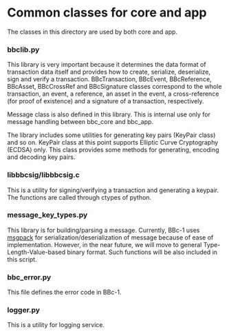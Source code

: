 Common classes for core and app
===================================
The classes in this directory are used by both core and app.

### bbclib.py
This library is very important because it determines the data format of transaction data itself and provides how to create, serialize, deserialize, sign and verify a transaction. BBcTransaction, BBcEvent, BBcReference, BBcAsset, BBcCrossRef and BBcSignature classes correspond to the whole transaction, an event, a reference, an asset in the event, a cross-reference (for proof of existence) and a signature of a transaction, respectively.

Message class is also defined in this library. This is internal use only for message handling between bbc_core and bbc_app.

The library includes some utilities for generating key pairs (KeyPair class) and so on. KeyPair class at this point supports Elliptic Curve Cryptography (ECDSA) only. This class provides some methods for generating, encoding and decoding key pairs.

### libbbcsig/libbbcsig.c
This is a utility for signing/verifying a transaction and generating a keypair. The functions are called through ctypes of python.

### message_key_types.py
This library is for building/parsing a message. Currently, BBc-1 uses [msgpack](https://msgpack.org) for serialization/deserialization of message because of ease of implementation. However, in the near future, we will move to general Type-Length-Value-based binary format. Such functions will be also included in this script.

### bbc_error.py
This file defines the error code in BBc-1.

### logger.py
This is a utility for logging service.

